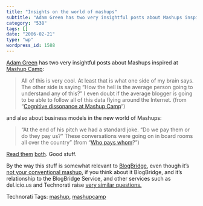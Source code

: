 ```yaml
---
title: "Insights on the world of mashups"
subtitle: "Adam Green has two very insightful posts about Mashups inspired at [Mashu..."
category: "538"
tags: []
date: "2006-02-21"
type: "wp"
wordpress_id: 1588
---
```

[Adam Green](//www.darwinianweb.com/) has two very insightful posts about Mashups inspired at [Mashup Camp](http://www.mashupcamp.com/):

> All of this is very cool. At least that is what one side of my brain says. The other side is saying “How the hell is the average person going to understand any of this?” I even doubt if the average blogger is going to be able to follow all of this data flying around the Internet. (from “[Cognitive dissonance at Mashup Camp](http://mashup.darwinianweb.com/archive/2006/25.html)“)

and also about business models in the new world of Mashups:

> “At the end of his pitch we had a standard joke. “Do we pay them or do they pay us?” These conversations were going on in board rooms all over the country” (from “[Who pays whom](http://mashup.darwinianweb.com/)?”)

[Read them](http://mashup.darwinianweb.com/archive/2006/25.html) [both](http://mashup.darwinianweb.com/). Good stuff. 

By the way this stuff is somewhat relevant to [BlogBridge](http://www.blogbridge.com/), even though it’s [not your conventional mashup](http://www.blogbridge.com/archives/2006/01/blogbridge_as_a.php), if you think about it BlogBridge, and it’s relationship to the BlogBridge Service, and other services such as del.icio.us and Technorati raise [very similar questions.](http://www.blogbridge.com/archives/2006/01/blogbridge_as_a.php)

Technorati Tags: [mashup](http://www.technorati.com/tag/mashup), [mashupcamp](http://www.technorati.com/tag/mashupcamp)